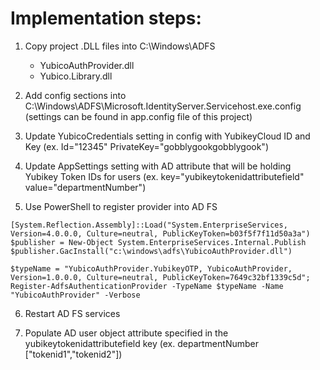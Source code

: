 Implementation steps:
 =============

1. Copy project .DLL files into C:\Windows\ADFS
	- YubicoAuthProvider.dll
	- Yubico.Library.dll

2. Add config sections into C:\Windows\ADFS\Microsoft.IdentityServer.Servicehost.exe.config
	(settings can be found in app.config file of this project)

3. Update YubicoCredentials setting in config with YubikeyCloud ID and Key
	(ex. Id="12345" PrivateKey="gobblygookgobblygook")

4. Update AppSettings setting with AD attribute that will be holding Yubikey Token IDs for users
	(ex. key="yubikeytokenidattributefield" value="departmentNumber")

5. Use PowerShell to register provider into AD FS 

```
[System.Reflection.Assembly]::Load("System.EnterpriseServices, Version=4.0.0.0, Culture=neutral, PublicKeyToken=b03f5f7f11d50a3a")
$publisher = New-Object System.EnterpriseServices.Internal.Publish
$publisher.GacInstall("c:\windows\adfs\YubicoAuthProvider.dll")

$typeName = "YubicoAuthProvider.YubikeyOTP, YubicoAuthProvider, Version=1.0.0.0, Culture=neutral, PublicKeyToken=7649c32bf1339c5d"; 
Register-AdfsAuthenticationProvider -TypeName $typeName -Name "YubicoAuthProvider" -Verbose
```

6. Restart AD FS services

7. Populate AD user object attribute specified in the yubikeytokenidattributefield key
	(ex. departmentNumber ["tokenid1","tokenid2"])
